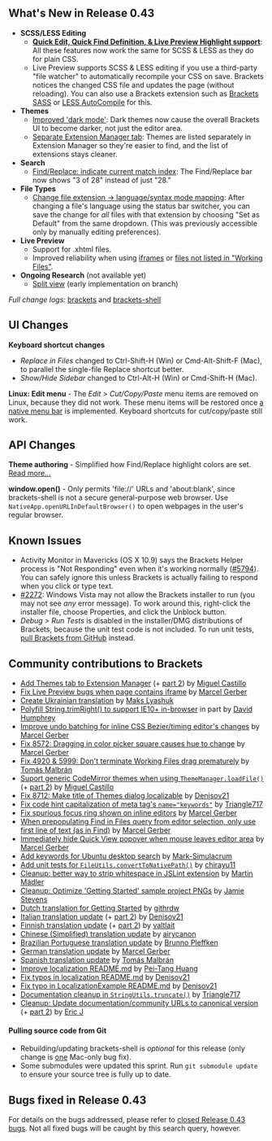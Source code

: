 What's New in Release 0.43
--------------------------
* **SCSS/LESS Editing**
    * **[Quick Edit, Quick Find Definition, & Live Preview Highlight support](https://trello.com/c/KoK6kPtp/1190-m-simple-support-for-less-scss-in-key-brackets-features)**: All these features now work the same for SCSS & LESS as they do for plain CSS.
    * Live Preview supports SCSS & LESS editing if you use a third-party "file watcher" to automatically recompile your CSS on save. Brackets notices the changed CSS file and updates the page (without reloading). You can also use a Brackets extension such as [Brackets SASS](https://github.com/jasonsanjose/brackets-sass) or [LESS AutoCompile](https://github.com/jdiehl/brackets-less-autocompile) for this.
* **Themes**
    * [Improved 'dark mode'](https://github.com/adobe/brackets/pull/8731): Dark themes now cause the overall Brackets UI to become darker, not just the editor area.
    * [Separate Extension Manager tab](https://github.com/adobe/brackets/pull/8759): Themes are listed separately in Extension Manager so they're easier to find, and the list of extensions stays cleaner.
* **Search**
    * [Find/Replace: indicate current match index](https://trello.com/c/0GXqt5GF/1089-s-find-next-indicate-current-match-index): The Find/Replace bar now shows "3 of 28" instead of just "28."
* **File Types**
    * [Change file extension -> language/syntax mode mapping](https://github.com/adobe/brackets/pull/8444): After changing a file's language using the status bar switcher, you can save the change for _all_ files with that extension by choosing "Set as Default" from the same dropdown. (This was previously accessible only by manually editing preferences).
* **Live Preview**
    * Support for .xhtml files.
    * Improved reliability when using [iframes](https://github.com/adobe/brackets/pull/8144) or [files not listed in "Working Files"](https://github.com/adobe/brackets/pull/8605).
* **Ongoing Research** (not available yet)
    * [Split view](https://trello.com/c/atD9BEDl/1281-m-splitview-implement-mainviewmanager-code-for-1x2-editors) (early implementation on branch)

_Full change logs:_ [brackets](https://github.com/adobe/brackets/compare/release-0.42...release-0.43#commits_bucket) and [brackets-shell](https://github.com/adobe/brackets-shell/compare/release-0.42...release-0.43#commits_bucket)


UI Changes
----------
**Keyboard shortcut changes**

* _Replace in Files_ changed to Ctrl-Shift-H (Win) or Cmd-Alt-Shift-F (Mac), to parallel the single-file Replace shortcut better.
* _Show/Hide Sidebar_ changed to Ctrl-Alt-H (Win) or Cmd-Shift-H (Mac).

**Linux: Edit menu** - The _Edit > Cut/Copy/Paste_ menu items are removed on Linux, because they did not work. These menu items will be restored once [a native menu bar](https://trello.com/c/WMB6vtwO/893-linux-native-menus) is implemented. Keyboard shortcuts for cut/copy/paste still work.


API Changes
-----------
**Theme authoring** - Simplified how Find/Replace highlight colors are set. [Read more...](https://github.com/adobe/brackets/wiki/Creating-Themes#theme-styles)

**window.open()** - Only permits 'file://' URLs and 'about:blank', since brackets-shell is not a secure general-purpose web browser. Use `NativeApp.openURLInDefaultBrowser()` to open webpages in the user's regular browser.


Known Issues
------------
* Activity Monitor in Mavericks (OS X 10.9) says the Brackets Helper process is "Not Responding" even when it's working normally ([#5794](https://github.com/adobe/brackets/issues/5794)). You can safely ignore this unless Brackets is actually failing to respond when you click or type text.
* [#2272](https://github.com/adobe/brackets/issues/2272): Windows Vista may not allow the Brackets installer to run (you may not see _any_ error message). To work around this, right-click the installer file, choose Properties, and click the Unblock button.
* _Debug > Run Tests_ is disabled in the installer/DMG distributions of Brackets, because the unit test code is not included. To run unit tests, [pull Brackets from GitHub](https://github.com/adobe/brackets/wiki/How-to-Hack-on-Brackets#wiki-getcode) instead.


Community contributions to Brackets
-----------------------------------
* [Add Themes tab to Extension Manager](https://github.com/adobe/brackets/pull/8759) (+ [part 2](https://github.com/adobe/brackets/pull/8857)) by [Miguel Castillo](https://github.com/MiguelCastillo)
* [Fix Live Preview bugs when page contains iframe](https://github.com/adobe/brackets/pull/8144) by [Marcel Gerber](https://github.com/MarcelGerber)
* [Create Ukrainian translation](https://github.com/adobe/brackets/pull/8881) by [Maks Lyashuk](https://github.com/probil)
* [Polyfill String.trimRight() to support IE10+ in-browser](https://github.com/adobe/brackets/pull/7231) in part by [David Humphrey](https://github.com/humphd)
* [Improve undo batching for inline CSS Bezier/timing editor's changes](https://github.com/adobe/brackets/pull/8589) by [Marcel Gerber](https://github.com/MarcelGerber)
* [Fix 8572: Dragging in color picker square causes hue to change](https://github.com/adobe/brackets/pull/8588) by [Marcel Gerber](https://github.com/MarcelGerber)
* [Fix 4920 & 5999: Don't terminate Working Files drag prematurely](https://github.com/adobe/brackets/pull/7820) by [Tomás Malbrán](https://github.com/TomMalbran)
* [Suport generic CodeMirror themes when using `ThemeManager.loadFile()`](https://github.com/adobe/brackets/pull/8673) (+ [part 2](https://github.com/adobe/brackets/pull/8677)) by [Miguel Castillo](https://github.com/MiguelCastillo)
* [Fix 8712: Make title of Themes dialog localizable](https://github.com/adobe/brackets/pull/8715) by [Denisov21](https://github.com/Denisov21)
* [Fix code hint capitalization of meta tag's `name="keywords"`](https://github.com/adobe/brackets/pull/8533) by [Triangle717](https://github.com/le717)
* [Fix spurious focus ring shown on inline editors](https://github.com/adobe/brackets/pull/8663) by [Marcel Gerber](https://github.com/MarcelGerber)
* [When prepopulating Find in Files query from editor selection, only use first line of text (as in Find)](https://github.com/adobe/brackets/pull/8470) by [Marcel Gerber](https://github.com/MarcelGerber)
* [Immediately hide Quick View popover when mouse leaves editor area](https://github.com/adobe/brackets/pull/8740) by [Marcel Gerber](https://github.com/MarcelGerber)
* [Add keywords for Ubuntu desktop search](https://github.com/adobe/brackets-shell/pull/461) by [Mark-Simulacrum](https://github.com/Mark-Simulacrum)
* [Add unit tests for `FileUtils.convertToNativePath()`](https://github.com/adobe/brackets/pull/7957) by [chirayu11](https://github.com/chirayu11)
* [Cleanup: better way to strip whitespace in JSLint extension](https://github.com/adobe/brackets/pull/8674) by [Martin Mädler](https://github.com/MartinMa)
* [Cleanup: Optimize 'Getting Started' sample project PNGs](https://github.com/adobe/brackets/pull/8299) by [Jamie Stevens](https://github.com/jamiestevens)
* [Dutch translation for Getting Started](https://github.com/adobe/brackets/pull/8436) by [githrdw](https://github.com/githrdw)
* [Italian translation update](https://github.com/adobe/brackets/pull/8701) (+ [part 2](https://github.com/adobe/brackets/pull/8756)) by [Denisov21](https://github.com/Denisov21)
* [Finnish translation update](https://github.com/adobe/brackets/pull/8819) (+ [part 2](https://github.com/adobe/brackets/pull/8820)) by [valtlait](https://github.com/valtlait)
* [Chinese (Simplified) translation update](https://github.com/adobe/brackets/pull/8687) by [airycanon](https://github.com/airycanon)
* [Brazilian Portuguese translation update](https://github.com/adobe/brackets/pull/8841) by [Brunno Pleffken](https://github.com/brunnopleffken)
* [German translation update](https://github.com/adobe/brackets/pull/8879) by [Marcel Gerber](https://github.com/MarcelGerber)
* [Spanish translation update](https://github.com/adobe/brackets/pull/8893) by [Tomás Malbrán](https://github.com/TomMalbran)
* [Improve localization README.md](https://github.com/adobe/brackets/pull/8438) by [Pei-Tang Huang](https://github.com/tan9)
* [Fix typos in localization README.md](https://github.com/adobe/brackets/pull/8722) by [Denisov21](https://github.com/Denisov21)
* [Fix typo in LocalizationExample README.md](https://github.com/adobe/brackets/pull/8774) by [Denisov21](https://github.com/Denisov21)
* [Documentation cleanup in `StringUtils.truncate()`](https://github.com/adobe/brackets/pull/8707) by [Triangle717](https://github.com/le717)
* [Cleanup: Update documentation/community URLs to canonical version](https://github.com/adobe/brackets/pull/8532) (+ [part 2](https://github.com/adobe/brackets/pull/8606)) by [Eric J](https://github.com/wormeyman)


#### Pulling source code from Git
* Rebuilding/updating brackets-shell is _optional_ for this release (only change is [one](https://github.com/adobe/brackets-shell/pull/450) Mac-only bug fix).
* Some submodules were updated this sprint. Run `git submodule update` to ensure your source tree is fully up to date.


Bugs fixed in Release 0.43
--------------------------
For details on the bugs addressed, please refer to [closed Release 0.43 bugs](https://github.com/adobe/brackets/issues?q=is%3Aclosed+milestone%3A%22Release+0.43%22). Not all fixed bugs will be caught by this search query, however.